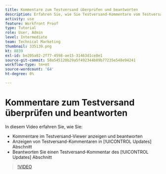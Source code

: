 ```yaml
---
title: Kommentare zum Testversand überprüfen und beantworten
description: Erfahren Sie, wie Sie Testversand-Kommentare vom Testversand-Viewer und vom [!UICONTROL Updates] Abschnitt [!DNL  Workfront].
activity: use
feature: Workfront Proof
type: Tutorial
role: User, Admin
level: Intermediate
team: Technical Marketing
thumbnail: 335139.png
kt: 8839
exl-id: be205a02-2f77-4598-ae15-31463d1ce8e1
source-git-commit: 58a545120b29a5f492344b89b77235e548e94241
workflow-type: tm+mt
source-wordcount: '64'
ht-degree: 0%

---
```


# Kommentare zum Testversand überprüfen und beantworten

In diesem Video erfahren Sie, wie Sie:

* Kommentare im Testversand-Viewer anzeigen und beantworten
* Anzeigen von Testversand-Kommentaren in [!UICONTROL Updates] Abschnitt
* Beantworten Sie einen Testversand-Kommentar des [!UICONTROL Updates] Abschnitt

>[!VIDEO](https://video.tv.adobe.com/v/335139/?quality=12)
